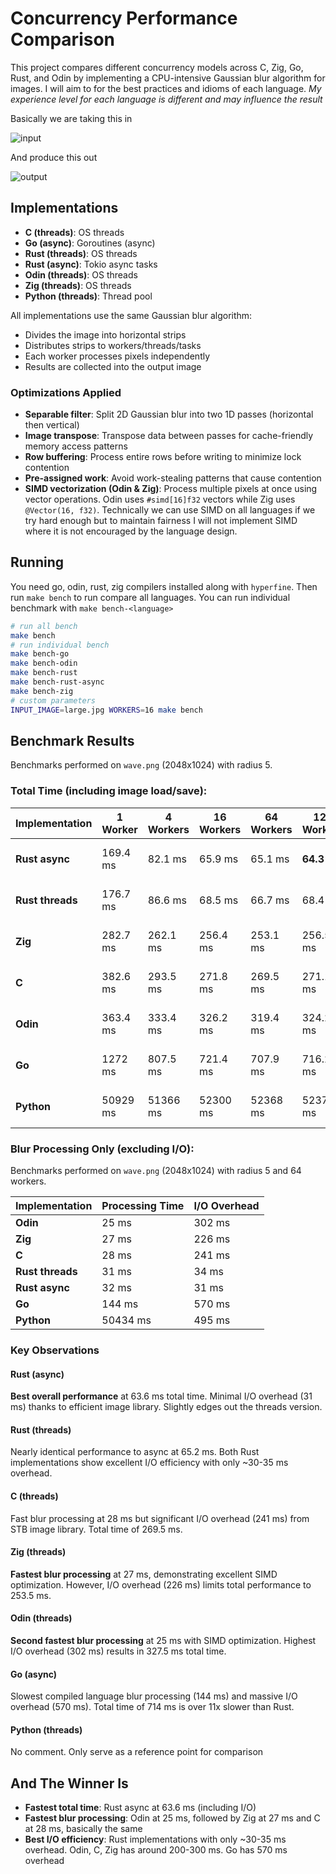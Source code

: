 # Concurrency Performance Comparison

This project compares different concurrency models across C, Zig, Go, Rust, and Odin by implementing a CPU-intensive Gaussian blur algorithm for images. I will aim to for the best practices and idioms of each language.
*My experience level for each language is different and may influence the result*

Basically we are taking this in

![input](input.png)

And produce this out

![output](output.png)

## Implementations

- **C (threads)**: OS threads
- **Go (async)**: Goroutines (async)
- **Rust (threads)**: OS threads
- **Rust (async)**: Tokio async tasks
- **Odin (threads)**: OS threads
- **Zig (threads)**: OS threads
- **Python (threads)**: Thread pool

All implementations use the same Gaussian blur algorithm:
- Divides the image into horizontal strips
- Distributes strips to workers/threads/tasks
- Each worker processes pixels independently
- Results are collected into the output image

### Optimizations Applied

- **Separable filter**: Split 2D Gaussian blur into two 1D passes (horizontal then vertical)
- **Image transpose**: Transpose data between passes for cache-friendly memory access patterns
- **Row buffering**: Process entire rows before writing to minimize lock contention
- **Pre-assigned work**: Avoid work-stealing patterns that cause contention
- **SIMD vectorization (Odin & Zig)**: Process multiple pixels at once using vector operations. Odin uses `#simd[16]f32` vectors while Zig uses `@Vector(16, f32)`. Technically we can use SIMD on all languages if we try hard enough but to maintain fairness I will not implement SIMD where it is not encouraged by the language design.

## Running

You need go, odin, rust, zig compilers installed along with `hyperfine`. Then run `make bench` to run compare all languages. You can run individual benchmark with `make bench-<language>`
```bash
# run all bench
make bench
# run individual bench
make bench-go
make bench-odin
make bench-rust
make bench-rust-async
make bench-zig
# custom parameters
INPUT_IMAGE=large.jpg WORKERS=16 make bench
```

## Benchmark Results

Benchmarks performed on `wave.png` (2048x1024) with radius 5.

### Total Time (including image load/save):

| Implementation | 1 Worker | 4 Workers | 16 Workers | 64 Workers | 128 Workers | Best Time |
|----------------|----------|-----------|------------|------------|-------------|-----------|
| **Rust async** | 169.4 ms | 82.1 ms | 65.9 ms | 65.1 ms | **64.3 ms** | 64.3 ms @ 128 |
| **Rust threads** | 176.7 ms | 86.6 ms | 68.5 ms | 66.7 ms | 68.4 ms | 66.7 ms @ 64 |
| **Zig** | 282.7 ms | 262.1 ms | 256.4 ms | 253.1 ms | 256.5 ms | 253.1 ms @ 64 |
| **C** | 382.6 ms | 293.5 ms | 271.8 ms | 269.5 ms | 271.1 ms | 269.5 ms @ 64 |
| **Odin** | 363.4 ms | 333.4 ms | 326.2 ms | 319.4 ms | 324.2 ms | 319.4 ms @ 64 |
| **Go** | 1272 ms | 807.5 ms | 721.4 ms | 707.9 ms | 716.2 ms | 707.9 ms @ 64 |
| **Python** | 50929 ms | 51366 ms | 52300 ms | 52368 ms | 52378 ms | 50929 ms @ 1 |

### Blur Processing Only (excluding I/O):

Benchmarks performed on `wave.png` (2048x1024) with radius 5 and 64 workers.

| Implementation | Processing Time | I/O Overhead |
|----------------|----------------|--------------|
| **Odin** | 25 ms | 302 ms |
| **Zig** | 27 ms | 226 ms |
| **C** | 28 ms | 241 ms |
| **Rust threads** | 31 ms | 34 ms |
| **Rust async** | 32 ms | 31 ms |
| **Go** | 144 ms | 570 ms |
| **Python** | 50434 ms | 495 ms |


### Key Observations

#### Rust (async)
**Best overall performance** at 63.6 ms total time. Minimal I/O overhead (31 ms) thanks to efficient image library. Slightly edges out the threads version.

#### Rust (threads)
Nearly identical performance to async at 65.2 ms. Both Rust implementations show excellent I/O efficiency with only ~30-35 ms overhead.

#### C (threads)
Fast blur processing at 28 ms but significant I/O overhead (241 ms) from STB image library. Total time of 269.5 ms.

#### Zig (threads)
**Fastest blur processing** at 27 ms, demonstrating excellent SIMD optimization. However, I/O overhead (226 ms) limits total performance to 253.5 ms.

#### Odin (threads)
**Second fastest blur processing** at 25 ms with SIMD optimization. Highest I/O overhead (302 ms) results in 327.5 ms total time.

#### Go (async)
Slowest compiled language blur processing (144 ms) and massive I/O overhead (570 ms). Total time of 714 ms is over 11x slower than Rust.

#### Python (threads)
No comment. Only serve as a reference point for comparison

## And The Winner Is

- **Fastest total time**: Rust async at 63.6 ms (including I/O)
- **Fastest blur processing**: Odin at 25 ms, followed by Zig at 27 ms and C at 28 ms, basically the same
- **Best I/O efficiency**: Rust implementations with only ~30-35 ms overhead. Odin, C, Zig has around 200-300 ms. Go has 570 ms overhead
